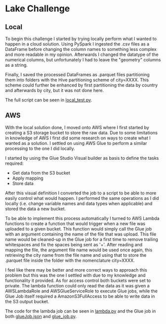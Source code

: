 # Lake Challenge

## Local

To begin this challenge I started by trying locally perform what I wanted to happen in a cloud solution. Using PySpark I
ingested the .csv files as a DataFrame before changing the column names to something less complex and more readable in
my opinion. Afterwards I changed the datatype of the numerical columns, but unfortunately I had to leave the "geometry"
columns as a string.

Finally, I saved the processed DataFrames as .parquet files partitioning them into folders with the Hive partitioning
scheme of city=XXXX. This scheme could further be enhanced by first partitioning the data by country and afterwards by
city, but it was not done here.

The full script can be seen in [local_test.py](local_test.py).

## AWS

With the local solution done, I moved onto AWS where I first started by creating a S3 storage bucket to store the raw
data. Due to some limitations in knowledge of AWS I first did some research on ways to create what I wanted as a
solution. I settled on using AWS Glue to perform a similar processing to the one I did locally.

I started by using the Glue Studio Visual builder as basis to define the tasks required:

* Get data from the S3 bucket
* Apply mapping
* Store data

After this visual definition I converted the job to a script to be able to more easily control what would happen. I
performed the same operations as I did locally (i.e. change variable names and data types when applicable) and stored
the data a new bucket.

To be able to implement this process automatically I turned to AWS Lambda functions to create a function that would
trigger when a new file was uploaded to a given bucket. This function would simply call the Glue job with an argument
containing the name of the file that was upload. This file name would be cleaned-up in the Glue job for a first time to
remove trailing whitespaces and fix the spaces being sent as '+'. After reading and mapping the file, the argument file
name would be used once again, this retrieving the city name from the file name and using that to store the .parquet
file inside the folder with the nomenclature city=XXXX.

I feel like there may be better and more correct ways to approach this problem but this was the one I settled with due
to my knowledge and functionality it provided. As for access control both buckets were set to private. The lambda
function could only read the data as it was given a AWSLambdaRole and AWSGlueServiceRole to execute Glue jobs, while the
Glue Job itself required a AmazonS3FullAccess to be able to write data in the S3 output bucket.

The code for the lambda job can be seen in [lambda.py](lambda.py) and the Glue job in both [glueJob.json](glueJob.json)
and [glue_job.py](glue_job.py).